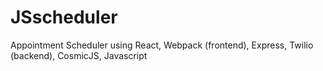 # JSscheduler
Appointment Scheduler using React, Webpack (frontend), Express, Twilio (backend), CosmicJS, Javascript
